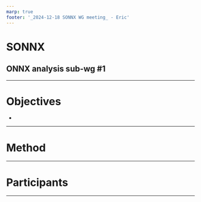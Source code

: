 ```yaml
---
marp: true
footer: '_2024-12-18 SONNX WG meeting_ - Eric'
---
```

# SONNX
## ONNX analysis sub-wg #1

---
# **Objectives** 
- 
---
# **Method** 
---
# **Participants** 
---
